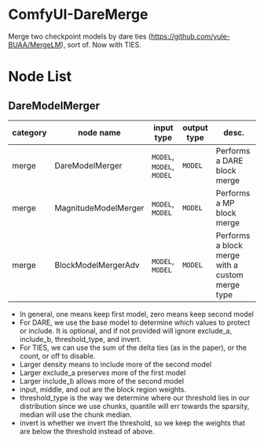 # ComfyUI-DareMerge
Merge two checkpoint models by dare ties (https://github.com/yule-BUAA/MergeLM), sort of.  Now with TIES.

# Node List

## DareModelMerger

|category|node name|input type|output type|desc.|
| --- | --- | --- | --- | --- |
|merge|DareModelMerger|`MODEL`, `MODEL`, `MODEL`|`MODEL`|Performs a DARE block merge|
|merge|MagnitudeModelMerger|`MODEL`, `MODEL`|`MODEL`|Performs a MP block merge|
|merge|BlockModelMergerAdv|`MODEL`, `MODEL`|`MODEL`|Performs a block merge with a custom merge type|

* In general, one means keep first model, zero means keep second model
* For DARE, we use the base model to determine which values to protect or include.  It is optional, and if not provided will ignore exclude_a, include_b, threshold_type, and invert.
* For TIES, we can use the sum of the delta ties (as in the paper), or the count, or off to disable.
* Larger density means to include more of the second model
* Larger exclude_a preserves more of the first model
* Larger include_b allows more of the second model
* input, middle, and out are the block region weights.
* threshold_type is the way we determine where our threshold lies in our distribution since we use chunks, quantile will err towards the sparsity, median will use the chunk median.
* invert is whether we invert the threshold, so we keep the weights that are below the threshold instead of above.


